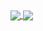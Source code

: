 <a href="https://github.com/anuraghazra/github-readme-stats">
  <img align="center" src="https://github-readme-stats.vercel.app/api?username=lapetus-r&show_icons=true" />
</a>
<a href="https://github.com/anuraghazra/convoychat">
  <img align="center" src="https://github-readme-stats.vercel.app/api/top-langs/?username=lapetus-r&layout=compact" />
</a>
